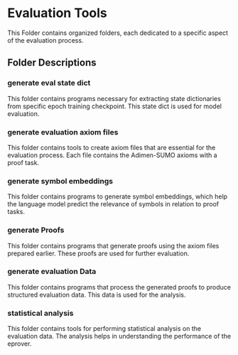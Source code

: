 # Evaluation Tools

This Folder contains organized folders, each dedicated to a specific aspect of the evaluation process.

## Folder Descriptions

### generate eval state dict
This folder contains programs necessary for extracting state dictionaries from specific epoch training  checkpoint. This state dict is used for model evaluation.

### generate evaluation axiom files
This folder contains tools to create axiom files that are essential for the evaluation process. Each file contains the Adimen-SUMO axioms with a proof task.

### generate symbol embeddings
This folder contains programs  to generate symbol embeddings, which help the language model predict the relevance of symbols in relation to proof tasks.

### generate Proofs
This folder contains programs that generate proofs using the axiom files prepared earlier. These proofs are used for further evaluation.

### generate evaluation Data
This folder contains programs that process the generated proofs to produce structured evaluation data. This data is used for the analysis.

### statistical analysis
This folder contains tools for performing statistical analysis on the evaluation data. The analysis helps in understanding the performance of the eprover.
